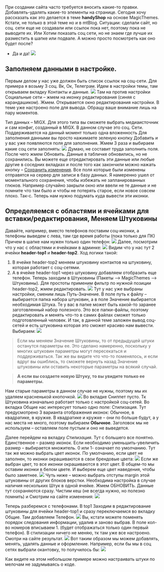 При создании сайта часто требуется вносить какие-то правки. Добавлять-удалять какие-то элементы на странице. Сегодня хочу рассказать как это делается в теме <strong>handyShop</strong> на основе MagicThemes. Кстати, не только в этой теме но и в mtBlog.
Ситуации: cделали сайт, но соц. сети еще не создавали или ссылок пока нет, поэтому пока не выводите их.
Или Хотим показать соц сети, но не знаем где лучше их разместить в шапке или подвале. А можно просто посмотреть как оно будет после?
- Да и да!
  <img src="https://file.modx.pro/files/a/d/d/adddb60e722eeb2c6973e7bb7a60b326.jpg" />

## Заполняем данными в настройке.

  Первым делом у нас уже должен быть список ссылок на соц-сети. Для примера я возьму 3 соц. Вк, Ок, Телеграм. Идем в настройки темы, там открываем вкладку Контакты и данные.
  <a href="https://file.modx.pro/files/0/7/d/07d79192f9abf4d18de2ea1ec844ec78.png" rel="fancybox"><img src="https://file.modx.pro/files/0/7/d/07d79192f9abf4d18de2ea1ec844ec78s.jpg" class="fancybox thumbnail"></a>
  Там на против настройки Социальные сети – жмем на иконку редактирования (синяя с карандашиком). Жмем.
  Открывается окно редактирования настройки. В теме уже настроено поле для вывода. Обращу ваше внимание лишь на пару моментов.

Тип данных – MIGX. Для этого типа вы сможете выбрать медиаисточник и сам конфиг, созданный в MIGX. В данном случае это соц. Сети.
Поддерживается на данный момент только одна вложенность
Для заполнения данными вы просто нажимаете зеленую кнопку Добавить и у вас уже появляются поля для заполнения. Жмем 3 раза и выбираем какие соц сети заполнять:
<a href="https://file.modx.pro/files/f/3/8/f38325c4146d3c200aa47595614f2c90.png" rel="fancybox"><img src="https://file.modx.pro/files/f/3/8/f38325c4146d3c200aa47595614f2c90s.jpg" class="fancybox thumbnail"></a>
Думаю, не составит труда заполнить поля. После чего жмем Обновить. Данные в табличке обновились, но не сохранились. Вы можете еще отредактировать эти данные или любые другие в соседних вкладках и после того как закончили можно нажать кнопку – <u>Сохранить изменения</u>.
Все поля которые были изменены отправятся на сервер для записи в базу данных.
Я намеренно ушел от моментального сохранения, чтобы избежать не запланированных глюков. Например случайно закрыли окно или ввели не те данные и не помните что там было и чтобы не потерять старое, если новое совсем плохо.
Так-с. Теперь нам нужно подумать куда вывести эти иконки.

## Определяемся с областями и ячейками для вставки/редактирования, Меняем Штуковины

Давайте, например, вместо телефонов поставим соц-иконки, а телефоны выведем с лева, там где время работы (пока только для ПК) Причем в шапке нам нужен только один телефон:
<a href="https://file.modx.pro/files/b/d/1/bd137a26a43bc296d1a7ace58942ea10.png" rel="fancybox"><img src="https://file.modx.pro/files/b/d/1/bd137a26a43bc296d1a7ace58942ea10s.jpg" class="fancybox thumbnail"></a>
Далее, посмотрим что у нас с областями и ячейками в админке:
<a href="https://file.modx.pro/files/e/0/a/e0a870b882d84ccf4972ca606ec37ce2.png" rel="fancybox"><img src="https://file.modx.pro/files/e/0/a/e0a870b882d84ccf4972ca606ec37ce2s.jpg" class="fancybox thumbnail"></a>
Видим что у нас тут 2 ячейки <strong>header-top1</strong> и <strong>header-top2</strong>.
Ход логики такой:
1.	В ячейке header-top2 меняем штуковину контактов на штуковину, которая работает с соц-сетями.
2.	А в ячейке header-top1 через штуковину добавляем отобразить еще телефон.
      Теперь заходим в Штуковины (Пакеты –> MagicThemes –> Штуковины).
      Для простоты применим фильтр по нужной позиции header-top2, жмем редактировать.
      <img src="https://file.modx.pro/files/1/a/b/1ab5bbf8a6b277b6fdad69e974cf4b19.png" />
      Тут у нас уже выбраны настройки, сменим лишь Путь-Значение. В поле путь к файлу – выбирается папка набора штуковин, а в поле Значение выбирается необходимая Штука.
      Те у вас в папке может быть какой-то заранее заготовленный набор полезного. Это все папки-файлы, поэтому редактировать и менять что-то в самих файлах сможет только подготовленный человек.
      И так, в данной теме заложен вывод соц-сетей и есть штуковина которая это сможет красиво нам вывести. Выбираем:
      <a href="https://file.modx.pro/files/6/a/f/6affea77bb2dfeb7c50be9ede3c76e84.png" rel="fancybox"><img src="https://file.modx.pro/files/6/a/f/6affea77bb2dfeb7c50be9ede3c76e84s.jpg" class="fancybox thumbnail"></a>
> Если мы меняем Значение Штуковины, то от предыдущей штуки останутся параметры ее. Это сделано намеренно, поскольку у многих штуковин параметры могут пересекаться и поддерживаться. Так же вы видите что что-то поменялось, и если вдруг вы ошиблись, то сможете вернуть назад Значение штуковины или оставить некоторые параметры на всякий случай.

> **А если вы создаете новую Штуку, то вы увидите только ее параметры.**

Нам старые параметры в данном случае не нужны, поэтому мы их удаляем красненькой кнопочкой.
<a href="https://file.modx.pro/files/4/0/a/40a8dcb48235a5f6fb940596ed864c01.png" rel="fancybox"><img src="https://file.modx.pro/files/4/0/a/40a8dcb48235a5f6fb940596ed864c01s.jpg" class="fancybox thumbnail"></a>
Во вкладке Сниппет пусто. Тк Штуковина изначально работает только с настройкой соц-сетей.
Во вкладка Общие нас интересует только одно поле: Стилизация. Тут предусмотрено 3 варианта отображения иконок: Обычное, в квадратике, в кружке. В квадратике и кружке – они по больше будут, а у нас места не много, поэтому выбираем <strong>Обычное</strong>. Заголовок мы не используем – оставляем поле пустым и оно не выведется.

Далее перейдем на вкладку <em>Стилизация</em>. Тут с большего все понятно. Единственное – размер иконок. Если необходимо уменьшить-увеличить размер – выбирается множитель. 0 или 1- означает по умолчанию. Тут так же можно выбрать цвет иконок.
По умолчанию, если цвет не заполнен, то иконки окрашиваются в свои брендовые цвета:
<img src="https://file.modx.pro/files/2/6/6/266fc717b1bfc68f5e6c4da0cca1e285.png" />
Если же выбран цвет, то все иконки окрашиваются в этот цвет. В общем-то мы оставим иконки в белом цвете. И выберем еще цвет наведения, чтобы было заметнее.
<a href="https://file.modx.pro/files/a/2/9/a298e5896c47c0901ef6a64aeed51810.png" rel="fancybox"><img src="https://file.modx.pro/files/a/2/9/a298e5896c47c0901ef6a64aeed51810s.jpg" class="fancybox thumbnail"></a>
Чуть ниже – можно выбрать отступы margin этой штуковины от других блоков верстки. Необходима настройка в случае наличия нескольких Штук в одной ячейке.
Жмем ОБНОВИТЬ. Данные тут сохраняются сразу. Чистим кеш (не всегда нужно, но полезно помнить) и Смотрим на сайте изменения:
<img src="https://file.modx.pro/files/2/a/7/2a79c121f6b0c0511837903256f3dbea.png" />

Теперь разберемся с телефонами. В top1
Заходим в редактирование штуковины для ячейки header-top1 и сразу переключаемся во вкладку Общие. Там добавляем Телефон.
<a href="https://file.modx.pro/files/0/b/7/0b7c9c4c44f735dee73fb0a1962717af.png" rel="fancybox"><img src="https://file.modx.pro/files/0/b/7/0b7c9c4c44f735dee73fb0a1962717afs.jpg" class="fancybox thumbnail"></a>
Вы, кстати можете поменять порядок следования информации, удалив и заново выбрав. В поле кол-во номеров вписываем 1. (будет отображаться только один первый телефон). В стилизации ничего не меняю, тк там уже все настроено.
Смотри на сайте результат.
<img src="https://file.modx.pro/files/1/9/4/1940a1ad965067816c5accb04472a4e8.png" />
Вот таким образом мы можем добавлять, менять, удалять данные и оформление.
Например, если бы мы в соц сетях выбрали окантовку, то получилось бы:
<a href="https://file.modx.pro/files/8/2/5/82597d4173a991e43f3d3859a9a46866.png" rel="fancybox"><img src="https://file.modx.pro/files/8/2/5/82597d4173a991e43f3d3859a9a46866s.jpg" class="fancybox thumbnail"></a>

Как видите на этом небольшом примере можно настраивать штуки по мелочам не задумываясь о коде.
